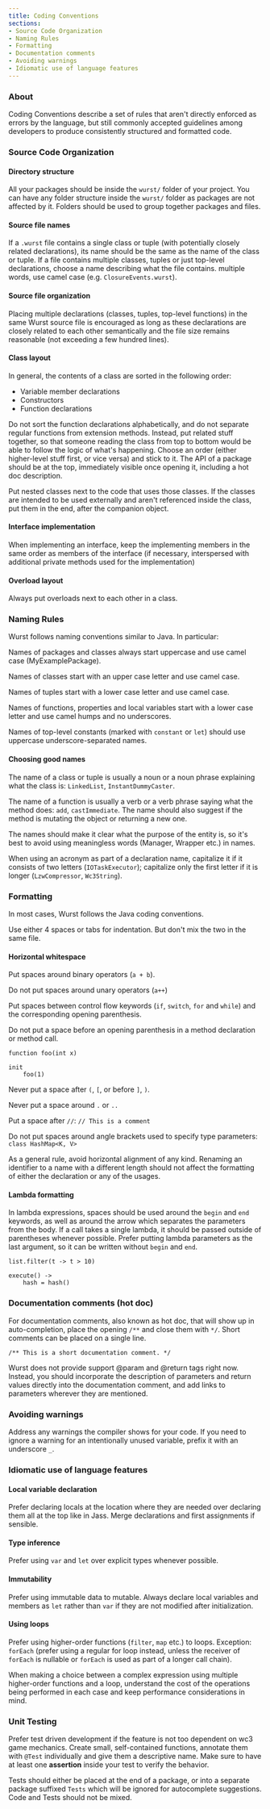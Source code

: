```yaml
---
title: Coding Conventions
sections:
- Source Code Organization
- Naming Rules
- Formatting
- Documentation comments
- Avoiding warnings
- Idiomatic use of language features
---
```


### About

Coding Conventions describe a set of rules that aren't directly enforced as errors by the language, but still commonly accepted guidelines among developers to produce consistently structured and formatted code.

### Source Code Organization

#### Directory structure

All your packages should be inside the `wurst/` folder of your project. You can have any folder structure inside the `wurst/` folder as packages are not affected by it. Folders should be used to group together packages and files.

#### Source file names

If a `.wurst` file contains a single class or tuple (with potentially closely related declarations), its name should be the same as the name of the class or tuple. If a file contains multiple classes, tuples or just top-level declarations, choose a name describing what the file contains. multiple words, use camel case (e.g. `ClosureEvents.wurst`).

#### Source file organization

Placing multiple declarations (classes, tuples, top-level functions) in the same Wurst source file is encouraged as long as these declarations are closely related to each other semantically and the file size remains reasonable (not exceeding a few hundred lines).

#### Class layout

In general, the contents of a class are sorted in the following order:
* Variable member declarations
* Constructors
* Function declarations

Do not sort the function declarations alphabetically, and do not separate regular functions from extension methods. Instead, put related stuff together, so that someone reading the class from top to bottom would be able to follow the logic of what's happening. Choose an order (either higher-level stuff first, or vice versa) and stick to it. The API of a package should be at the top, immediately visible once opening it, including a hot doc description.

Put nested classes next to the code that uses those classes. If the classes are intended to be used externally and aren't referenced inside the class, put them in the end, after the companion object.

#### Interface implementation 

When implementing an interface, keep the implementing members in the same order as members of the interface (if necessary, interspersed with additional private methods used for the implementation)

#### Overload layout

Always put overloads next to each other in a class.

### Naming Rules

Wurst follows naming conventions similar to Java. In particular:

Names of packages and classes always start uppercase and use camel case (MyExamplePackage).

Names of classes start with an upper case letter and use camel case.

Names of tuples start with a lower case letter and use camel case.

Names of functions, properties and local variables start with a lower case letter and use camel humps and no underscores.

Names of top-level constants (marked with `constant` or `let`) should use uppercase underscore-separated names.

#### Choosing good names

The name of a class or tuple is usually a noun or a noun phrase explaining what the class is: `LinkedList`, `InstantDummyCaster`.

The name of a function is usually a verb or a verb phrase saying what the method does: `add`, `castImmediate`. The name should also suggest if the method is mutating the object or returning a new one.

The names should make it clear what the purpose of the entity is, so it's best to avoid using meaningless words (Manager, Wrapper etc.) in names.

When using an acronym as part of a declaration name, capitalize it if it consists of two letters (`IOTaskExecutor`); capitalize only the first letter if it is longer (`LzwCompressor`, `Wc3String`).

### Formatting

In most cases, Wurst follows the Java coding conventions.

Use either 4 spaces or tabs for indentation. But don't mix the two in the same file.

#### Horizontal whitespace

Put spaces around binary operators (`a + b`).

Do not put spaces around unary operators (`a++`)

Put spaces between control flow keywords (`if`, `switch`, `for` and `while`) and the corresponding opening parenthesis.

Do not put a space before an opening parenthesis in a method declaration or method call.

```wurst
function foo(int x)

init
    foo(1)
```

Never put a space after `(`, `[`, or before `]`, `)`.

Never put a space around `.` or `..`

Put a space after `//`: `// This is a comment`

Do not put spaces around angle brackets used to specify type parameters: `class HashMap<K, V>`

As a general rule, avoid horizontal alignment of any kind. Renaming an identifier to a name with a different length should not affect the formatting of either the declaration or any of the usages.

#### Lambda formatting

In lambda expressions, spaces should be used around the `begin` and `end` keywords, as well as around the arrow which separates the parameters from the body. If a call takes a single lambda, it should be passed outside of parentheses whenever possible. Prefer putting lambda parameters as the last argument, so it can be written without `begin` and `end`.

```wurst
list.filter(t -> t > 10) 

execute() -> 
	hash = hash() 
``` 

### Documentation comments (hot doc)

For documentation comments, also known as hot doc, that will show up in auto-completion, place the opening `/**` and close them with `*/`. Short comments can be placed on a single line.

`/** This is a short documentation comment. */`

Wurst does not provide support @param and @return tags right now. Instead, you should incorporate the description of parameters and return values directly into the documentation comment, and add links to parameters wherever they are mentioned.

### Avoiding warnings

Address any warnings the compiler shows for your code. If you need to ignore a warning for an intentionally unused variable, prefix it with an underscore `_`.

### Idiomatic use of language features

#### Local variable declaration

Prefer declaring locals at the location where they are needed over declaring them all at the top like in Jass. Merge declarations and first assignments if sensible.

#### Type inference

Prefer using `var` and `let` over explicit types whenever possible.

#### Immutability

Prefer using immutable data to mutable. Always declare local variables and members as `let` rather than `var` if they are not modified after initialization.

#### Using loops

Prefer using higher-order functions (`filter`, `map` etc.) to loops. Exception: `forEach` (prefer using a regular for loop instead, unless the receiver of `forEach` is nullable or `forEach` is used as part of a longer call chain).

When making a choice between a complex expression using multiple higher-order functions and a loop, understand the cost of the operations being performed in each case and keep performance considerations in mind.

### Unit Testing

Prefer test driven development if the feature is not too dependent on wc3 game mechanics. Create small, self-contained functions, annotate them with `@Test` individually and give them a descriptive name.
Make sure to have at least one **assertion** inside your test to verify the behavior.

Tests should either be placed at the end of a package, or into a separate package suffixed `Tests` which will be ignored for autocomplete suggestions. Code and Tests should not be mixed.